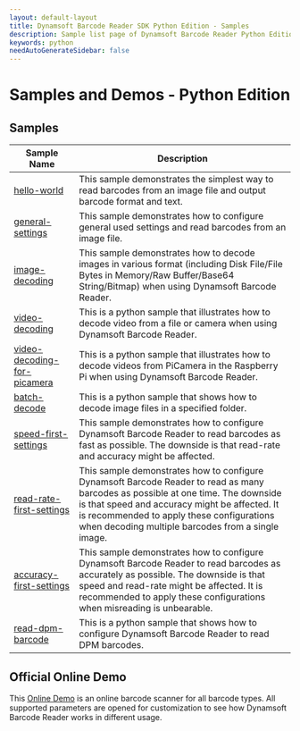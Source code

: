 ```yaml
---
layout: default-layout
title: Dynamsoft Barcode Reader SDK Python Edition - Samples
description: Sample list page of Dynamsoft Barcode Reader Python Edition.
keywords: python
needAutoGenerateSidebar: false
---
```


# Samples and Demos - Python Edition


## Samples
| Sample Name | Description |
| --- | --- |
| <a href="https://github.com/Dynamsoft/barcode-reader-python-samples/blob/master/samples/hello-world.py" target="_blank">hello-world</a> | This sample demonstrates the simplest way to read barcodes from an image file and output barcode format and text. |
| <a href="https://github.com/Dynamsoft/barcode-reader-python-samples/blob/master/samples/general-settings.py" target="_blank">general-settings</a> | This sample demonstrates how to configure general used settings and read barcodes from an image file. |
| <a href="https://github.com/Dynamsoft/barcode-reader-python-samples/blob/master/samples/image-decoding.py" target="_blank">image-decoding</a> | This sample demonstrates how to decode images in various format (including Disk File/File Bytes in Memory/Raw Buffer/Base64 String/Bitmap) when using Dynamsoft Barcode Reader. |
| <a href="https://github.com/Dynamsoft/barcode-reader-python-samples/blob/master/samples/video-decoding.py" target="_blank">video-decoding</a> | This is a python sample that illustrates how to decode video from a file or camera when using Dynamsoft Barcode Reader. |
| <a href="https://github.com/Dynamsoft/barcode-reader-python-samples/blob/master/samples/video-decoding-for-picamera.py" target="_blank">video-decoding-for-picamera</a> | This is a python sample that illustrates how to decode videos from PiCamera in the Raspberry Pi when using Dynamsoft Barcode Reader. |
| <a href="https://github.com/Dynamsoft/barcode-reader-python-samples/blob/master/samples/performance/batch-decode.py" target="_blank">batch-decode</a> | This is a python sample that shows how to decode image files in a specified folder. |
| <a href="https://github.com/Dynamsoft/barcode-reader-python-samples/blob/master/samples/performance/speed-first-settings.py" target="_blank">speed-first-settings</a> | This sample demonstrates how to configure Dynamsoft Barcode Reader to read barcodes as fast as possible. The downside is that read-rate and accuracy might be affected. |
| <a href="https://github.com/Dynamsoft/barcode-reader-python-samples/blob/master/samples/performance/read-rate-first-settings.py" target="_blank">read-rate-first-settings</a> | This sample demonstrates how to configure Dynamsoft Barcode Reader to read as many barcodes as possible at one time. The downside is that speed and accuracy might be affected. It is recommended to apply these configurations when decoding multiple barcodes from a single image. |
| <a href="https://github.com/Dynamsoft/barcode-reader-python-samples/blob/master/samples/performance/accuracy-first-settings.py" target="_blank">accuracy-first-settings</a> | This sample demonstrates how to configure Dynamsoft Barcode Reader to read barcodes as accurately as possible. The downside is that speed and read-rate might be affected. It is recommended to apply these configurations when misreading is unbearable. |
| <a href="https://github.com/Dynamsoft/barcode-reader-python-samples/blob/master/samples/use-case/read-dpm-barcode.py" target="_blank">read-dpm-barcode</a> | This is a python sample that shows how to configure Dynamsoft Barcode Reader to read DPM barcodes. |

## Official Online Demo
This <a href="https://demo.dynamsoft.com/barcode-reader/" target="_blank">Online Demo</a> is an online barcode scanner for all barcode types. All supported parameters are opened for customization to see how Dynamsoft Barcode Reader works in different usage. 
